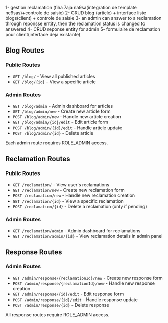 1- gestion reclamation (fiha 7aja na9sa(integration de template ne9sas)+controle de saisie)
2- CRUD blog (article) + interface liste blogs(client) + controle de saisie
3- an admin can answer to a reclamation through reponsse entity, then the reclamation status is changed to answered
4- CRUD reponse entity for admin
5- formulaire de reclamation pour client(interface deja existante)

## Blog Routes

### Public Routes
- `GET /blog/` - View all published articles
- `GET /blog/{id}` - View a specific article

### Admin Routes
- `GET /blog/admin` - Admin dashboard for articles
- `GET /blog/admin/new` - Create new article form
- `POST /blog/admin/new` - Handle new article creation
- `GET /blog/admin/{id}/edit` - Edit article form
- `POST /blog/admin/{id}/edit` - Handle article update
- `POST /blog/admin/{id}` - Delete article

Each admin route requires ROLE_ADMIN access.

## Reclamation Routes

### Public Routes
- `GET /reclamation/` - View user's reclamations
- `GET /reclamation/new` - Create new reclamation form
- `POST /reclamation/new` - Handle new reclamation creation
- `GET /reclamation/{id}` - View a specific reclamation
- `POST /reclamation/{id}` - Delete a reclamation (only if pending)

### Admin Routes
- `GET /reclamation/admin` - Admin dashboard for reclamations
- `GET /reclamation/admin/{id}` - View reclamation details in admin panel

## Response Routes

### Admin Routes
- `GET /admin/response/{reclamationId}/new` - Create new response form
- `POST /admin/response/{reclamationId}/new` - Handle new response creation
- `GET /admin/response/{id}/edit` - Edit response form
- `POST /admin/response/{id}/edit` - Handle response update
- `POST /admin/response/{id}` - Delete response

All response routes require ROLE_ADMIN access.
